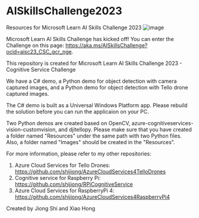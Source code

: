 # AISkillsChallenge2023
Resources for Microsoft Learn AI Skills Challenge 2023
![image](https://github.com/shijiong/AISkillsChallenge2023/blob/main/intro.png)

Microsoft Learn AI Skills Challenge has kicked off! You can enter the Challenge on this page: https://aka.ms/AISkillsChallenge?ocid=aisc23_CSC_gcr_nge.

This repository is created for Microsoft Learn AI Skills Challenge 2023 - Cognitive Service Challenge

We have a C# demo, a Python demo for object detection with camera captured images, and a Python demo for object detection with Tello drone captured images.

The C# demo is built as a Universal Windows Platform app. Please rebuild the solution before you can run the applicaion on your PC.

Two Python demos are created based on OpenCV, azure-cognitiveservices-vision-customvision, and djitellopy. Please make sure that you have created a folder named "Resources" under the same path with two Python files. Also, a folder named "Images" should be created in the "Resources".

For more information, please refer to my other repositories:

1. Azure Cloud Services for Tello Drones: https://github.com/shijiong/AzureCloudServices4TelloDrones
2. Cognitive service for Raspberry Pi: https://github.com/shijiong/RPiCognitiveService
3. Azure Cloud Services for RaspberryPi 4: https://github.com/shijiong/AzureCloudServices4RaspberryPi4

Created by Jiong Shi and Xiao Hong
